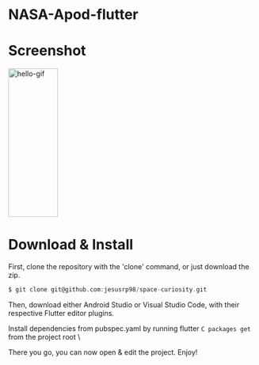 # NASA-Apod-flutter



# Screenshot
<img src="https://github.com/sainiteshb/sainiteshb/blob/master/assets/hello.gif" alt="hello-gif" width="100px" height="300px" >

# Download & Install
First, clone the repository with the 'clone' command, or just download the zip.
```C
$ git clone git@github.com:jesusrp98/space-curiosity.git
```
Then, download either Android Studio or Visual Studio Code, with their respective Flutter editor plugins.

Install dependencies from pubspec.yaml by running flutter ```C packages get ``` from the project root \

There you go, you can now open & edit the project. Enjoy!
